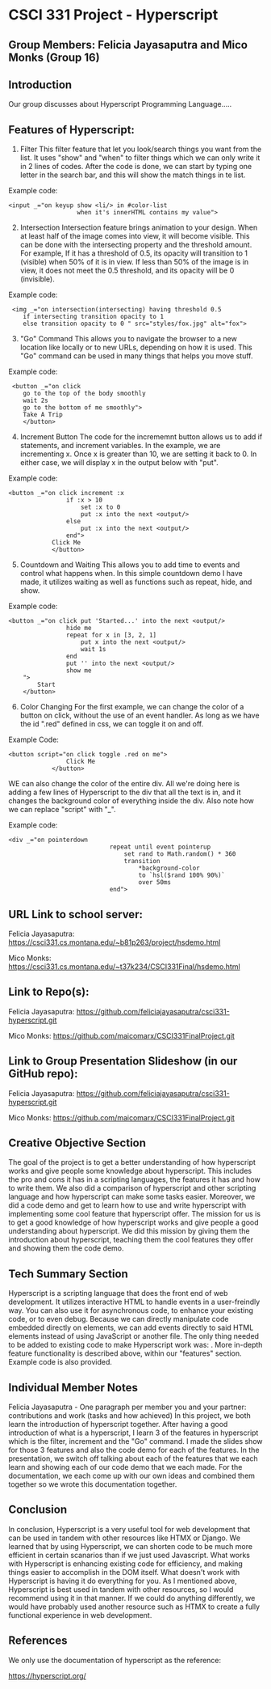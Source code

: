 # CSCI 331 Project - Hyperscript
## Group Members: Felicia Jayasaputra and Mico Monks (Group 16)

## Introduction

Our group discusses about Hyperscript Programming Language.....

## Features of Hyperscript:

1. Filter
This filter feature that let you look/search things you want from the list. It uses "show" and "when" to filter things which we can only write it in 2 lines of codes. After the code is done, we can start by typing one letter in the search bar, and this will show the match things in te list.

Example code:
```
<input _="on keyup show <li/> in #color-list
                   when it's innerHTML contains my value">
```

2. Intersection
Intersection feature brings animation to your design. When at least half of the image comes into view, it will become visible. This can be done with the intersecting property and the threshold amount. For example, If it has a threshold of 0.5, its opacity will transition to 1 (visible) when 50% of it is in view. If less than 50% of the image is in view, it does not meet the 0.5 threshold, and its opacity will be 0 (invisible).

Example code:
```
 <img _="on intersection(intersecting) having threshold 0.5
    if intersecting transition opacity to 1
    else transition opacity to 0 " src="styles/fox.jpg" alt="fox">
```

3. "Go" Command
This allows you to navigate the browser to a new location like locally or to new URLs, depending on how it is used. This "Go" command can be used in many things that helps you move stuff. 

Example code:
```
 <button _="on click
    go to the top of the body smoothly
    wait 2s
    go to the bottom of me smoothly">
    Take A Trip
    </button>
```

4. Increment Button
The code for the incrememnt button allows us to add if statements, and increment variables. In the example, we are incrementing x. Once x is greater than 10, we are setting it back to 0. In either case, we will display x in the output below with "put".

Example code:
```
<button _="on click increment :x
                if :x > 10
                    set :x to 0
                    put :x into the next <output/>
                else
                    put :x into the next <output/>
                end">
            Click Me
            </button>
```

5. Countdown and Waiting
This allows you to add time to events and control what happens when. In this simple countdown demo I have made, it utilizes waiting as well as functions such as repeat, hide, and show.

Example code:

```
<button _="on click put 'Started...' into the next <output/>
                hide me
                repeat for x in [3, 2, 1]
                    put x into the next <output/>
                    wait 1s
                end
                put '' into the next <output/>
                show me
    ">
        Start
    </button>
```

6. Color Changing
For the first example, we can change the color of a button on click, without the use of an event handler. As long as we have the id ".red" defined in css, we can toggle it on and off.

Example Code:
```
<button script="on click toggle .red on me">
                Click Me
            </button>
```

WE can also change the color of the entire div. All we're doing here is adding a few lines of Hyperscript to the div that all the text is in, and it changes the background color of everything inside the div. Also note how we can replace "script" with "_".

Example code:
```
<div _="on pointerdown
                            repeat until event pointerup
                                set rand to Math.random() * 360
                                transition
                                    *background-color
                                    to `hsl($rand 100% 90%)`
                                    over 50ms
                            end">
```





## URL Link to school server:
Felicia Jayasaputra: https://csci331.cs.montana.edu/~b81p263/project/hsdemo.html

Mico Monks: https://csci331.cs.montana.edu/~t37k234/CSCI331Final/hsdemo.html

## Link to Repo(s):
Felicia Jayasaputra: https://github.com/feliciajayasaputra/csci331-hyperscript.git

Mico Monks: https://github.com/maicomarx/CSCI331FinalProject.git

## Link to Group Presentation Slideshow (in our GitHub repo):
Felicia Jayasaputra: https://github.com/feliciajayasaputra/csci331-hyperscript.git

Mico Monks: https://github.com/maicomarx/CSCI331FinalProject.git

## Creative Objective Section
The goal of the project is to get a better understanding of how hyperscript works and give people some knowledge about hyperscript. This includes the pro and cons it has in a scripting languages, the features it has and how to write them. We also did a comparison of hyperscript and other scripting language and how hyperscript can make some tasks easier. Moreover, we did a code demo and get to learn how to use and write hyperscript with implementing some cool feature that hyperscript offer. The mission for us is to get a good knowledge of how hyperscript works and give people a good understanding about hyperscript. We did this mission by giving them the introduction about hyperscript, teaching them the cool features they offer and showing them the code demo. 

## Tech Summary Section
Hyperscript is a scripting language that does the front end of web development. It utilizes interactive HTML to handle events in a user-freindly way. You can also use it for asynchronous code, to enhance your existing code, or to even debug. Because we can directly manipulate code embedded directly on elements, we can add events directly to said HTML elements instead of using JavaScript or another file. The only thing needed to be added to existing code to make Hyperscript work was: <script src="https://unpkg.com/hyperscript.org@0.9.12"></script>.
More in-depth feature functionality is described above, within our "features" section. Example code is also provided.

## Individual Member Notes
Felicia Jayasaputra - One paragraph per member you and your partner: contributions and work (tasks and how achieved)
In this project, we both learn the introduction of hyperscript together. After having a good introduction of what is a hyperscript, I learn 3 of the features in hyperscript which is the filter, increment and the "Go" command. I made the slides show for those 3 features and also the code demo for each of the features. In the presentation, we switch off talking about each of the features that we each learn and showing each of our code demo that we each made. For the documentation, we each come up with our own ideas and combined them together so we wrote this documentation together. 

## Conclusion
In conclusion, Hyperscript is a very useful tool for web development that can be used in tandem with other resources like HTMX or Django. We learned that by using Hyperscript, we can shorten code to be much more efficient in certain scanarios than if we just used Javascript. What works with Hyperscript is enhancing existing code for efficiency, and making things easier to accomplish in the DOM itself. What doesn't work with Hyperscript is having it do everything for you. As I mentioned above, Hyperscript is best used in tandem with other resources, so I would recommend using it in that manner. If we could do anything differently, we would have probably used another resource such as HTMX to create a fully functional experience in web development.

## References
We only use the documentation of hyperscript as the reference:

https://hyperscript.org/
